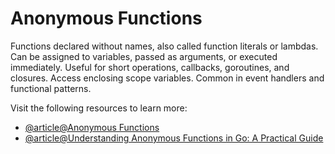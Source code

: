 # Anonymous Functions

Functions declared without names, also called function literals or lambdas. Can be assigned to variables, passed as arguments, or executed immediately. Useful for short operations, callbacks, goroutines, and closures. Access enclosing scope variables. Common in event handlers and functional patterns.

Visit the following resources to learn more:

- [@article@Anonymous Functions](https://golangdocs.com/anonymous-functions-in-golang)
- [@article@Understanding Anonymous Functions in Go: A Practical Guide](https://dev.to/abstractmusa/understanding-anonymous-functions-in-go-a-practical-guide-57hd)